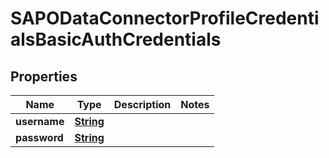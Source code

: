 

# SAPODataConnectorProfileCredentialsBasicAuthCredentials


## Properties

| Name | Type | Description | Notes |
|------------ | ------------- | ------------- | -------------|
|**username** | [**String**](String.md) |  |  |
|**password** | [**String**](String.md) |  |  |



